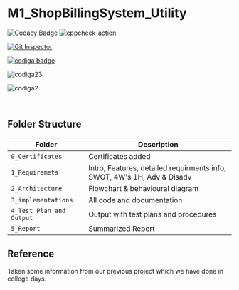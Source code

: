 # M1_ShopBillingSystem_Utility

[![Codacy Badge](https://api.codacy.com/project/badge/Grade/9a4ba1f72c714da78ac0291d7c63e345)](https://app.codacy.com/gh/rajasekhart01/M1_ShopBillingSystem_Utility?utm_source=github.com&utm_medium=referral&utm_content=rajasekhart01/M1_ShopBillingSystem_Utility&utm_campaign=Badge_Grade_Settings)
[![cppcheck-action](https://github.com/rajasekhart01/M1_ShopBillingSystem_Utility/actions/workflows/cppcheck.yml/badge.svg)](https://github.com/rajasekhart01/M1_ShopBillingSystem_Utility/actions/workflows/cppcheck.yml)


[![Git Inspector](https://github.com/rajasekhart01/M1_ShopBillingSystem_Utility/actions/workflows/git_inspector.yml/badge.svg)](https://github.com/rajasekhart01/M1_ShopBillingSystem_Utility/actions/workflows/git_inspector.yml)


<a href="https://app.codiga.io/public/user/github/rajasekhart01">
   <img src="https://api.codiga.io/public/badge/user/github/rajasekhart01?style=light" alt="codiga badge" />
</a>


![codiga23](https://user-images.githubusercontent.com/98815258/155353933-16308b6a-9402-4372-b8fd-110ab4a63ed6.svg)



![codiga2](https://user-images.githubusercontent.com/98815258/153749026-f5f29656-0982-40a0-aaf3-b1d5620d3260.svg)



<br>

## Folder Structure
Folder                   | Description
-------------------------|------------------------------
`0_Certificates`         | Certificates added
`1_Requiremets`          | Intro, Features, detailed requirments info, SWOT, 4W's 1H, Adv & Disadv
`2_Architecture`         | Flowchart & behavioural diagram
`3_implementations`      | All code and documentation
`4_Test Plan and Output` | Output with test plans and procedures
`5_Report`               | Summarized Report


## Reference
Taken some information from our previous project which we have done in college days.
